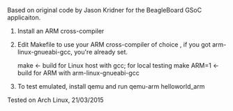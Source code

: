 Based on original code by Jason Kridner for the BeagleBoard GSoC applicaiton. 

1. Install an ARM cross-compiler
2. Edit Makefile to use your ARM cross-compiler of choice , if you got arm-linux-gnueabi-gcc, you're already set.


    make <- build for Linux host with gcc; for local testing
    make ARM=1 <- build for ARM with arm-linux-gnueabi-gcc

3. To test emulated, install qemu and run 
    qemu-arm helloworld_arm

Tested on Arch Linux, 21/03/2015
